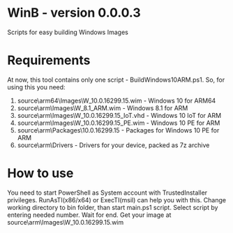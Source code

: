 # WinB - version 0.0.0.3
Scripts for easy building Windows Images
# Requirements
At now, this tool contains only one script - BuildWindows10ARM.ps1.
So, for using this you need:
1. source\arm64\Images\W_10.0.16299.15.wim - Windows 10 for ARM64
2. source\arm\Images\W_8.1_ARM.wim - Windows 8.1 for ARM
3. source\arm\Images\W_10.0.16299.15_IoT.vhd - Windows 10 IoT for ARM
4. source\arm\Images\W_10.0.16299.15_PE.wim - Windows 10 PE for ARM
5. source\arm\Packages\10.0.16299.15 - Packages for Windows 10 PE for ARM
6. source\arm\Drivers - Drivers for your device, packed as 7z archive
# How to use
You need to start PowerShell as System account with TrustedInstaller privileges. RunAsTI(x86/x64) or ExecTI(msil) can help you with this.
Change working directory to bin folder, than start main.ps1 script.
Select script by entering needed number.
Wait for end.
Get your image at source\arm\Images\W_10.0.16299.15.wim

